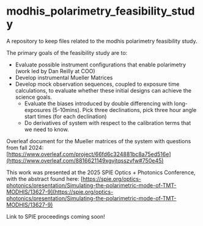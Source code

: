 # modhis_polarimetry_feasibility_study
A repository to keep files related to the modhis polarimetry feasibility study. 

The primary goals of the feasibility study are to:
- Evaluate possible instrument configurations that enable polarimetry (work led by Dan Reilly at COO)
- Develop instrumental Mueller Matrices
- Develop mock observation sequences, coupled to exposure time calculations, to evaluate whether these initial designs can achieve the science goals.
   - Evaluate the biases introduced by double differencing with long-exposures (5-10mins). Pick three declinations, pick three hour angle start times (for each declination)
   - Do derivatives of system with respect to the calibration terms that we need to know.

Overleaf document for the Mueller matrices of the system with questions from fall 2024: [https://www.overleaf.com/project/66fd6c324881bc8a75ed516e](https://www.overleaf.com/8816621149xgvjtqsszvfw#750e45)

This work was presented at the 2025 SPIE Optics + Photonics Conference, with the abstract found here: [https://spie.org/optics-photonics/presentation/Simulating-the-polarimetric-mode-of-TMT-MODHIS/13627-9](https://spie.org/optics-photonics/presentation/Simulating-the-polarimetric-mode-of-TMT-MODHIS/13627-9) 

Link to SPIE proceedings coming soon!

